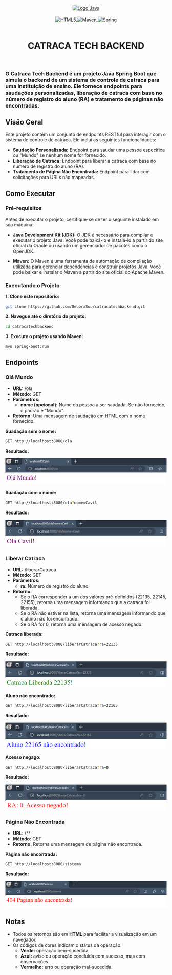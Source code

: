 <div align="center" style="display: inline_block;">
    <a href="https://www.oracle.com/java/technologies/javase-documentation.html" title="Documentação Java SE" target="_blank" rel='noopener noreferrer'>
        <img src="https://cdn.jsdelivr.net/gh/devicons/devicon@latest/icons/java/java-original-wordmark.svg" width="250" alt="Logo Java" />
    </a>
</div><br />

<div align="center" style="display: inline_block;">
    <a href="https://developer.mozilla.org/pt-BR/docs/Web/HTML/Element" title="Documentação do HTML" target="_blank" rel='noopener noreferrer'>
        <img align="center" alt="HTML5" width="70" src="https://cdn.jsdelivr.net/gh/devicons/devicon@latest/icons/html5/html5-original-wordmark.svg" />
    </a>
    <a href="https://maven.apache.org/" title="site oficial do Apache Maven" target="_blank" rel='noopener noreferrer'>
        <img align="center" alt="Maven" title="Maven" width="70" src="https://cdn.jsdelivr.net/gh/devicons/devicon@latest/icons/maven/maven-original.svg" />
    </a>
    <a href="https://spring.io/" title="Site oficial do Spring" target="_blank" rel='noopener noreferrer'>
        <img align="center" alt="Spring" title="Spring" width="60" src="https://cdn.jsdelivr.net/gh/devicons/devicon@latest/icons/spring/spring-original.svg" />
    </a>
</div><br />

<div align="center">
<h1>CATRACA TECH BACKEND</h1>
</div><br />

### O Catraca Tech Backend é um projeto Java Spring Boot que simula o backend de um sistema de controle de catraca para uma instituição de ensino. Ele fornece endpoints para saudações personalizadas, liberação de catraca com base no número de registro do aluno (RA) e tratamento de páginas não encontradas.

## Visão Geral

Este projeto contém um conjunto de endpoints RESTful para interagir com o sistema de controle de catraca. Ele inclui as seguintes funcionalidades:

- **Saudação Personalizada:** Endpoint para saudar uma pessoa específica ou "Mundo" se nenhum nome for fornecido.
- **Liberação de Catraca:** Endpoint para liberar a catraca com base no número de registro do aluno (RA).
- **Tratamento de Página Não Encontrada:** Endpoint para lidar com solicitações para URLs não mapeadas.

## Como Executar

### Pré-requisitos

Antes de executar o projeto, certifique-se de ter o seguinte instalado em sua máquina:

- **Java Development Kit (JDK):** O JDK é necessário para compilar e executar o projeto Java. Você pode baixá-lo e instalá-lo a partir do site oficial da Oracle ou usando um gerenciador de pacotes como o OpenJDK.

- **Maven:** O Maven é uma ferramenta de automação de compilação utilizada para gerenciar dependências e construir projetos Java. Você pode baixar e instalar o Maven a partir do site oficial do Apache Maven.

### Executando o Projeto

**1. Clone este repositório:**
```bash
git clone https://github.com/DeboraSou/catracatechbackend.git
```

**2. Navegue até o diretório do projeto:**
```bash
cd catracatechbackend
```

**3. Execute o projeto usando Maven:**
```bash
mvn spring-boot:run
```

## Endpoints

### Olá Mundo

- **URL:** /ola
- **Método:** GET
- **Parâmetros:**
  - **nome (opcional):** Nome da pessoa a ser saudada. Se não fornecido, o padrão é "Mundo".
- **Retorno:** Uma mensagem de saudação em HTML com o nome fornecido.

**Suadação sem o nome:**
```bash
GET http://localhost:8080/ola
```

**Resultado:**

![Endpoint](/src/public/ola.png)

**Suadação com o nome:**
```bash
GET http://localhost:8080/ola?nome=Cavil
```

**Resultado:**

![Endpoint](/src/public/ola-Cavil.png)

### Liberar Catraca

- **URL:** /liberarCatraca
- **Método:** GET
- **Parâmetros:**
    - **ra:** Número de registro do aluno.
- **Retorno:**
    - Se o RA corresponder a um dos valores pré-definidos (22135, 22145, 22155), retorna uma mensagem informando que a catraca foi liberada.
    - Se o RA não estiver na lista, retorna uma mensagem informando que o aluno não foi encontrado.
    - Se o RA for 0, retorna uma mensagem de acesso negado.

**Catraca liberada:**
```bash
GET http://localhost:8080/liberarCatraca?ra=22135
```

**Resultado:**

![Endpoint](/src/public/liberada.png)

**Aluno não encontrado:**
```bash
GET http://localhost:8080/liberarCatraca?ra=22165
```

**Resultado:**

![Endpoint](/src/public/nao-encontrado.png)

**Acesso negago:**
```bash
GET http://localhost:8080/liberarCatraca?ra=0
```

**Resultado:**

![Endpoint](/src/public/negado.png)

### Página Não Encontrada

- **URL:** /**
- **Método:** GET
- **Retorno:** Retorna uma mensagem de página não encontrada.

**Página não encontrada:**
```bash
GET http://localhost:8080/sistema
```

**Resultado:**

![Endpoint](/src/public/404.png)

## Notas

- Todos os retornos são em **HTML** para facilitar a visualização em um navegador.
- Os códigos de cores indicam o status da operação:
    - **Verde:** operação bem-sucedida.
    - **Azul:** aviso ou operação concluída com sucesso, mas com observações.
    - **Vermelho:** erro ou operação mal-sucedida.